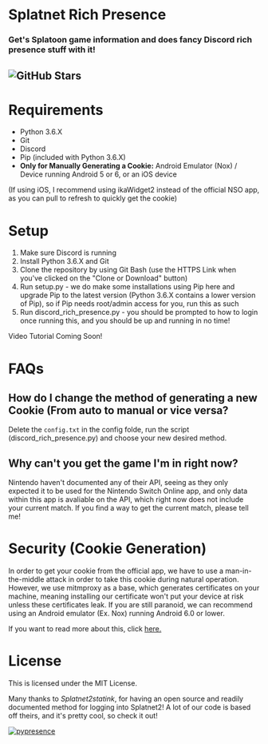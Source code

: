 # Splatnet Rich Presence

### Get's Splatoon game information and does fancy Discord rich presence stuff with it!

![GitHub Stars](https://img.shields.io/github/stars/valerokai/Splatnet2-Rich-Presence.svg?style=for-the-badge)
---

# Requirements

- Python 3.6.X
- Git
- Discord
- Pip (included with Python 3.6.X)
- **Only for Manually Generating a Cookie:** Android Emulator (Nox) / Device running Android 5 or 6, or an iOS device

(If using iOS, I recommend using ikaWidget2 instead of the official NSO app, as you can pull to refresh to quickly get the cookie)

# Setup

1. Make sure Discord is running
2. Install Python 3.6.X and Git
3. Clone the repository by using Git Bash (use the HTTPS Link when you've clicked on the "Clone or Download" button)
4. Run setup.py - we do make some installations using Pip here and upgrade Pip to the latest version (Python 3.6.X  contains a lower version of Pip), so if Pip needs root/admin access for you, run this as such
5. Run discord_rich_presence.py - you should be prompted to how to login once running this, and you should be up and running in no time!

Video Tutorial Coming Soon!

# FAQs

## How do I change the method of generating a new Cookie (From auto to manual or vice versa?

Delete the `config.txt` in the config folde, run the script (discord_rich_presence.py) and choose your new desired method.

## Why can't you get the game I'm in right now?

Nintendo haven't documented any of their API, seeing as they only expected it to be used for the Nintendo Switch Online app, and only data within this app is avaliable on the API, which right now does not include your current match. If you find a way to get the current match, please tell me!


# Security (Cookie Generation)

In order to get your cookie from the official app, we have to use a man-in-the-middle attack in order to take this cookie during natural operation. However, we use mitmproxy as a base, which generates certificates on your machine, meaning installing our certificate won't put your device at risk unless these certificates leak. If you are still paranoid, we can recommend using an Android emulator (Ex. Nox) running Android 6.0 or lower.

If you want to read more about this, click [here.](https://github.com/frozenpandaman/splatnet2statink#cookie-generation)

# License

This is licensed under the MIT License.

Many thanks to *Splatnet2statink*, for having an open source and readily documented method for logging into Splatnet2! A lot of our code is based off theirs, and it's pretty cool, so check it out!

[![pypresence](https://img.shields.io/badge/using-pypresence-00bb88.svg?style=for-the-badge&logo=discord&logoWidth=20)](https://github.com/qwertyquerty/pypresence)
